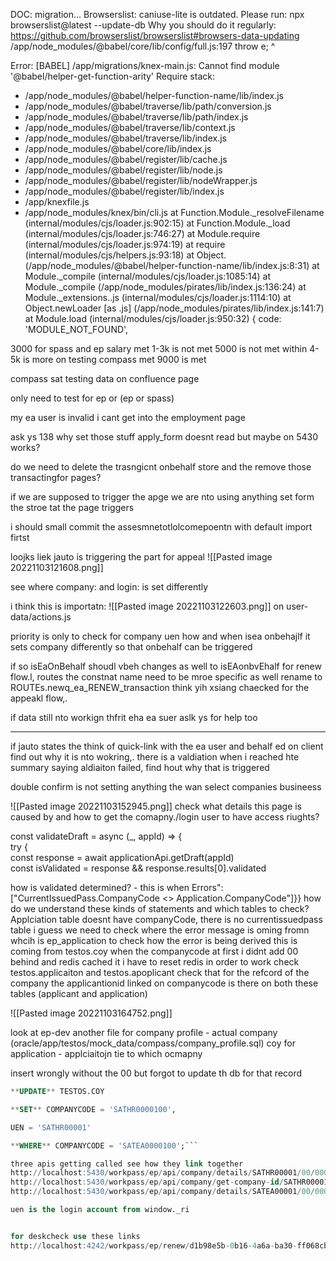 DOC: migration...
Browserslist: caniuse-lite is outdated. Please run:
  npx browserslist@latest --update-db
  Why you should do it regularly: https://github.com/browserslist/browserslist#browsers-data-updating
/app/node_modules/@babel/core/lib/config/full.js:197
      throw e;
      ^

Error: [BABEL] /app/migrations/knex-main.js: Cannot find module '@babel/helper-get-function-arity'
Require stack:
- /app/node_modules/@babel/helper-function-name/lib/index.js
- /app/node_modules/@babel/traverse/lib/path/conversion.js
- /app/node_modules/@babel/traverse/lib/path/index.js
- /app/node_modules/@babel/traverse/lib/context.js
- /app/node_modules/@babel/traverse/lib/index.js
- /app/node_modules/@babel/core/lib/index.js
- /app/node_modules/@babel/register/lib/cache.js
- /app/node_modules/@babel/register/lib/node.js
- /app/node_modules/@babel/register/lib/nodeWrapper.js
- /app/node_modules/@babel/register/lib/index.js
- /app/knexfile.js
- /app/node_modules/knex/bin/cli.js
    at Function.Module._resolveFilename (internal/modules/cjs/loader.js:902:15)
    at Function.Module._load (internal/modules/cjs/loader.js:746:27)
    at Module.require (internal/modules/cjs/loader.js:974:19)
    at require (internal/modules/cjs/helpers.js:93:18)
    at Object.<anonymous> (/app/node_modules/@babel/helper-function-name/lib/index.js:8:31)
    at Module._compile (internal/modules/cjs/loader.js:1085:14)
    at Module._compile (/app/node_modules/pirates/lib/index.js:136:24)
    at Module._extensions..js (internal/modules/cjs/loader.js:1114:10)
    at Object.newLoader [as .js] (/app/node_modules/pirates/lib/index.js:141:7)
    at Module.load (internal/modules/cjs/loader.js:950:32) {
  code: 'MODULE_NOT_FOUND',

3000 for spass and ep salary met
	1-3k is not met
5000 is not met
	within 4-5k is more on testing compass met
9000 is met

compass sat testing data on confluence page

only need to test for ep or (ep or spass)

my ea user is invalid i cant get into the employment page

ask ys 138 why set those stuff apply_form doesnt read but maybe on 5430 works?

do we need to delete the trasngicnt onbehalf store and the remove those transactingfor pages?

if we are supposed to trigger the apge we are nto using anything set form the stroe tat the page triggers 

i should small commit the assesmnetotlolcomepoentn with default import firtst

loojks liek jauto is triggering the part for appeal
![[Pasted image 20221103121608.png]]

see where company: and login: is set differently

i think this is importatn:
![[Pasted image 20221103122603.png]]
on user-data/actions.js

priority is only to check for company uen how and when isea onbehajlf it sets company differently so that onbehalf can be triggered

if so isEaOnBehalf shoudl vbeh changes as well to isEAonbvEhalf for renew flow.l, routes the constnat name need to be mroe specific as well rename to ROUTEs.newq_ea_RENEW_transaction
think yih xsiang chaecked for the appeakl flow,.

if data still nto workign thfrit eha ea suer aslk ys for help too

---
if jauto states the think of quick-link with the ea user and behalf ed on client find out why it is nto wokring,. there is a valdiation when i reached hte summary saying aldiaiton failed, find hout why that is triggered

double confirm is not setting anything the wan select companies busineess

![[Pasted image 20221103152945.png]]
check what details this page is caused by and how to get the comapny./login user to have access riughts?

const validateDraft = async (_, appId) => {  
  try {  
    const response = await applicationApi.getDraft(appId)  
    const isValidated = response && response.results[0].validated

how is validated determined? - this is when
	Errors":["CurrentIssuedPass.CompanyCode <> Application.CompanyCode"]}}
how do we understand these kinds of statements and which tables to check?
Applciation table doesnt have companyCode, there is no currentissuedpass table
	i guess we need to check where the error message is oming fromn whcih is ep_application to check how the error is being derived
this is coming from testos.coy when the companycode
at first i didnt add 00 behind and redis cached it i have to reset redis in order to work
check testos.applicaiton and testos.apoplicant check that for the refcord of the company the applicantionid linked on companycode is there on both these tables (applicant and application)

![[Pasted image 20221103164752.png]]

look at ep-dev
another file for company profile - actual company (oracle/app/testos/mock_data/compass/company_profile.sql)
coy for application - applciaitojn tie to which ocmapny

insert wrongly without the 00 but forgot to update th db for that record

```sql
**UPDATE** TESTOS.COY

**SET** COMPANYCODE = 'SATHR0000100',

UEN = 'SATHR00001'

**WHERE** COMPANYCODE = 'SATEA0000100';```

three apis getting called see how they link together
http://localhost:5430/workpass/ep/api/company/details/SATHR00001/00/000
http://localhost:5430/workpass/ep/api/company/get-company-id/SATHR00001/00/000
http://localhost:5430/workpass/ep/api/company/details/SATEA00001/00/000

uen is the login account from window._ri


for deskcheck use these links
http://localhost:4242/workpass/ep/renew/d1b98e5b-0b16-4a6a-ba30-ff068cb6bb21/summary#compass

